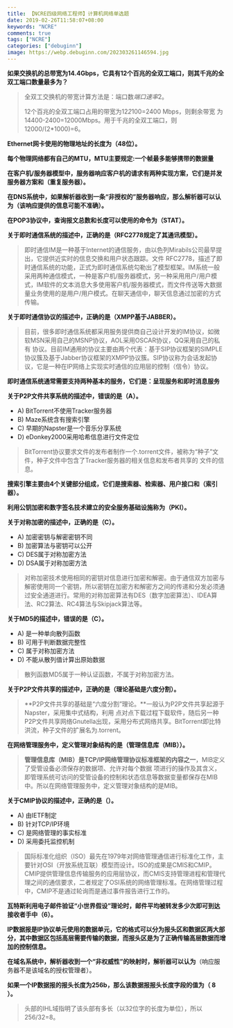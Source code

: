```yaml
---
title: 【NCRE四级网络工程师】计算机网络单选题
date: 2019-02-26T11:58:07+08:00
keywords: "NCRE"
comments: true
tags: ["NCRE"]
categories: ["debuginn"]
image: https://webp.debuginn.com/202303261146594.jpg
---
```


**如果交换机的总带宽为14.4Gbps，它具有12个百兆的全双工端口，则其千兆的全双工端口数量最多为？**

> 全双工交换机的带宽计算方法是：端口数*端口速率*2。 
> 
> 12个百兆的全双工端口占用的带宽为12*2*100=2400 Mbps，则剩余带宽
为14400-2400=12000Mbps。用于千兆的全双工端口，则12000/(2*1000)=6。

**Ethernet网卡使用的物理地址的长度为（48位）。**

**每个物理网络都有自己的MTU，MTU主要规定:一个帧最多能够携带的数据量**

**在客户机/服务器模型中，服务器响应客户机的请求有两种实现方案，它们是并发服务器方案和（重复服务器）。**

**在DNS系统中，如果解析器收到一条“非授权的”服务器响应，那么解析器可以认为（该响应提供的信息可能不准确）。**

**在POP3协议中，查询报文总数和长度可以使用的命令为（STAT）。**

**关于即时通信系统的描述中，正确的是（RFC2778规定了其通讯模型）。**

> 即时通信IM是一种基于Internet的通信服务，由以色列Mirabils公司最早提出，它提供近实时的信息交换和用户状态跟踪。文件
> RFC2778，描述了即时通信系统的功能，正式为即时通信系统勾勒出了模型框架。IM系统一般采用两种通信模式，一种是客户机/服务器模式，另一种采用用户/用户模式，IM软件的文本消息大多使用客户机/服务器模式，而文件传送等大数据量业务使用的是用户/用户模式。在聊天通信中，聊天信息通过加密的方式传输。

**关于即时通信协议的描述中，正确的是（XMPP基于JABBER）。**

> 目前，很多即时通信系统都采用服务提供商自己设计开发的IM协议，如微软MSN采用自己的MSNP协议，AOL采用OSCAR协议，QQ采用自己的私有
协议。目前IM通用的协议主要由两个代表：基于SIP协议框架的SIMPLE协议簇及基于Jabber协议框架的XMPP协议簇。SIP协议称为会话发起协议，它是一种在IP网络上实现实时通信的应用层的控制（信令）协议。

**即时通信系统通常需要支持两种基本的服务，它们是：呈现服务和即时消息服务**

**关于P2P文件共享系统的描述中，错误的是（A）。**

- A) BitTorrent不使用Tracker服务器 
- B) Maze系统含有搜索引擎 
- C) 早期的Napster是一个音乐分享系统 
- D) eDonkey2000采用哈希信息进行文件定位

> BitTorrent协议要求文件的发布者制作一个.torrent文件，被称为“种子”文件，种子文件中包含了Tracker服务器的相关信息和发布者共享的
文件的信息。

**搜索引擎主要由4个关键部分组成，它们是搜索器、检索器、用户接口和（索引器）。**

**利用公钥加密和数字签名技术建立的安全服务基础设施称为（PKI）。**

**关于对称加密的描述中，正确的是（C）。**

- A) 加密密钥与解密密钥不同 
- B) 加密算法与密钥可以公开 
- C) DES属于对称加密方法 
- D) DSA属于对称加密方法

> 对称加密技术使用相同的密钥对信息进行加密和解密。由于通信双方加密与解密使用同一个密钥，所以密钥在加密方和解密方之间的传递和分发必须通过安全通道进行。常用的对称加密算法有DES（数字加密算法）、IDEA算法、RC2算法、RC4算法与Skipjack算法等。

**关于MD5的描述中，错误的是（C）。**

- A) 是一种单向散列函数 
- B) 可用于判断数据完整性 
- C) 属于对称加密方法 
- D) 不能从散列值计算出原始数据

> 散列函数MD5属于一种认证函数，不属于对称加密方法。

**关于P2P文件共享的描述中，正确的是（理论基础是六度分割）。**

> **P2P文件共享的基础是“六度分割”理论。**一般认为P2P文件共享起源于Napster，采用集中式结构，利用
点对点下载过程下载软件，随后另一种P2P文件共享网络Gnutella出现，采用分布式网络共享。BitTorrent即比特洪流，种子文件的扩展名为.torrent。

**在网络管理服务中，定义管理对象结构的是（管理信息库（MIB））。**

> **管理信息库（MIB）是TCP/IP网络管理协议标准框架的内容之一**，MIB定义了受管设备必须保存的数据项、允许对每个数据
项进行的操作及其含义，即管理系统可访问的受管设备的控制和状态信息等数据变量都保存在MIB中。所以在网络管理服务中，定义管理对象结构的是MIB。

**关于CMIP协议的描述中，正确的是（）。**

- A) 由IETF制定 
- B) 针对TCP/IP环境 
- C) 是网络管理的事实标准 
- D) 采用委托监控机制

> 国际标准化组织（ISO）最先在1979年对网络管理通信进行标准化工作，主要针对OSI（开放系统互联）模型而设计。ISO的成果是CMIS和CMIP。
CMIP提供管理信息传输服务的应用层协议，而CMIS支持管理进程和管理代理之间的通信要求，二者规定了OSI系统的网络管理标准。在网络管理过程中，CMIP不是通过轮询而是通过事件报告进行工作的。

**瓦特斯利用电子邮件验证“小世界假设”理论时，邮件平均被转发多少次即可到达接收者手中（6）。**

**IP数据报是IP协议单元使用的数据单元，它的格式可以分为报头区和数据区两大部分，其中数据区包括高层需要传输的数据，而报头区是为了正确传输高层数据而增加的控制信息。**

**在域名系统中，解析器收到一个“非权威性”的映射时，解析器可以认为**（响应服务器不是该域名的授权管理者）。

**如果一个IP数据报的报头长度为256b，那么该数据报报头长度字段的值为（ 8 ）。**

> 头部的IHL域指明了该头部有多长（以32位字的长度为单位），所以256/32=8。